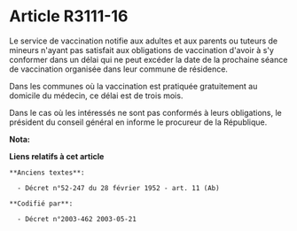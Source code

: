 # Article R3111-16

Le service de vaccination notifie aux adultes et aux parents ou tuteurs de mineurs n'ayant pas satisfait aux obligations de
vaccination d'avoir à s'y conformer dans un délai qui ne peut excéder la date de la prochaine séance de vaccination organisée
dans leur commune de résidence.

Dans les communes où la vaccination est pratiquée gratuitement au domicile du médecin, ce délai est de trois mois.

Dans le cas où les intéressés ne sont pas conformés à leurs obligations, le président du conseil général en informe le
procureur de la République.

**Nota:**



**Liens relatifs à cet article**

	**Anciens textes**:

	  - Décret n°52-247 du 28 février 1952 - art. 11 (Ab)

	**Codifié par**:

	  - Décret n°2003-462 2003-05-21
